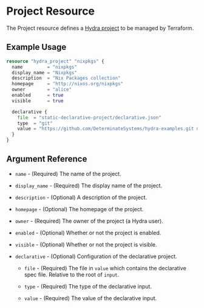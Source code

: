 # Project Resource

The Project resource defines a [Hydra project] to be managed by Terraform.

## Example Usage

```terraform
resource "hydra_project" "nixpkgs" {
  name         = "nixpkgs"
  display_name = "Nixpkgs"
  description  = "Nix Packages collection"
  homepage     = "http://nixos.org/nixpkgs"
  owner        = "alice"
  enabled      = true
  visible      = true

  declarative {
    file  = "static-declarative-project/declarative.json"
    type  = "git"
    value = "https://github.com/DeterminateSystems/hydra-examples.git main"
  }
}
```

## Argument Reference

* `name` - (Required) The name of the project.

* `display_name` - (Required) The display name of the project.

* `description` - (Optional) A description of the project.

* `homepage` - (Optional) The homepage of the project.

* `owner` - (Required) The owner of the project (a Hydra user).

* `enabled` - (Optional) Whether or not the project is enabled.

* `visible` - (Optional) Whether or not the project is visible.

* `declarative` - (Optional) Configuration of the declarative project.

  * `file` - (Required) The file in `value` which contains the declarative spec file. Relative to the root of `input`.

  * `type` - (Required) The type of the declarative input.

  * `value` - (Required) The value of the declarative input.

[Hydra project]: https://github.com/NixOS/hydra/blob/e9a06113c955e457fa59717c4964c302e852ee9b/doc/manual/src/projects.md#creating-and-managing-projects

